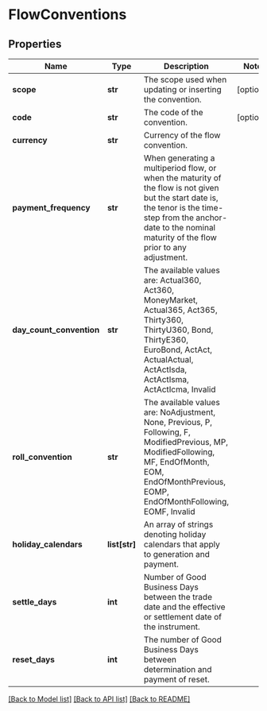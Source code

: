 # FlowConventions

## Properties
Name | Type | Description | Notes
------------ | ------------- | ------------- | -------------
**scope** | **str** | The scope used when updating or inserting the convention. | [optional] 
**code** | **str** | The code of the convention. | [optional] 
**currency** | **str** | Currency of the flow convention. | 
**payment_frequency** | **str** | When generating a multiperiod flow, or when the maturity of the flow is not given but the start date is,  the tenor is the time-step from the anchor-date to the nominal maturity of the flow prior to any adjustment. | 
**day_count_convention** | **str** | The available values are: Actual360, Act360, MoneyMarket, Actual365, Act365, Thirty360, ThirtyU360, Bond, ThirtyE360, EuroBond, ActAct, ActualActual, ActActIsda, ActActIsma, ActActIcma, Invalid | 
**roll_convention** | **str** | The available values are: NoAdjustment, None, Previous, P, Following, F, ModifiedPrevious, MP, ModifiedFollowing, MF, EndOfMonth, EOM, EndOfMonthPrevious, EOMP, EndOfMonthFollowing, EOMF, Invalid | 
**holiday_calendars** | **list[str]** | An array of strings denoting holiday calendars that apply to generation and payment. | 
**settle_days** | **int** | Number of Good Business Days between the trade date and the effective or settlement date of the instrument. | 
**reset_days** | **int** | The number of Good Business Days between determination and payment of reset. | 

[[Back to Model list]](../README.md#documentation-for-models) [[Back to API list]](../README.md#documentation-for-api-endpoints) [[Back to README]](../README.md)


